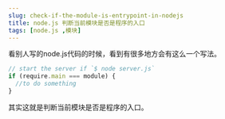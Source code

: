 ```yaml
---
slug: check-if-the-module-is-entrypoint-in-nodejs
title: node.js 判断当前模块是否是程序的入口
tags: [node.js ,模块]
---
```


看别人写的node.js代码的时候，看到有很多地方会有这么一个写法。

```js
// start the server if `$ node server.js`
if (require.main === module) {
  //to do something
}
```

其实这就是判断当前模块是否是程序的入口。
